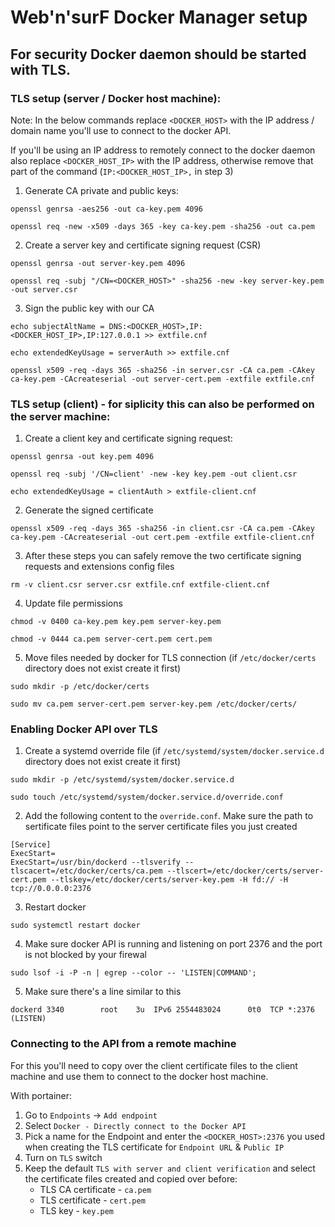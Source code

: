 # Web'n'surF Docker Manager setup

## For security Docker daemon should be started with TLS.

### TLS setup (server / Docker host machine):
Note: In the below commands replace `<DOCKER_HOST>` with the IP address / domain name you'll use to connect to the docker API.

If you'll be using an IP address to remotely connect to the docker daemon also replace `<DOCKER_HOST_IP>` with the IP address, otherwise remove that part of the command (`IP:<DOCKER_HOST_IP>,` in step 3)

1. Generate CA private and public keys:

```console
openssl genrsa -aes256 -out ca-key.pem 4096

openssl req -new -x509 -days 365 -key ca-key.pem -sha256 -out ca.pem
```

2. Create a server key and certificate signing request (CSR)

```console
openssl genrsa -out server-key.pem 4096

openssl req -subj "/CN=<DOCKER_HOST>" -sha256 -new -key server-key.pem -out server.csr
```

3. Sign the public key with our CA

```console
echo subjectAltName = DNS:<DOCKER_HOST>,IP:<DOCKER_HOST_IP>,IP:127.0.0.1 >> extfile.cnf

echo extendedKeyUsage = serverAuth >> extfile.cnf

openssl x509 -req -days 365 -sha256 -in server.csr -CA ca.pem -CAkey ca-key.pem -CAcreateserial -out server-cert.pem -extfile extfile.cnf
```

### TLS setup (client) - for siplicity this can also be performed on the server machine:
1. Create a client key and certificate signing request:

```console
openssl genrsa -out key.pem 4096

openssl req -subj '/CN=client' -new -key key.pem -out client.csr

echo extendedKeyUsage = clientAuth > extfile-client.cnf
```

2. Generate the signed certificate

```console
openssl x509 -req -days 365 -sha256 -in client.csr -CA ca.pem -CAkey ca-key.pem -CAcreateserial -out cert.pem -extfile extfile-client.cnf
```

3. After these steps you can safely remove the two certificate signing requests and extensions config files

```console
rm -v client.csr server.csr extfile.cnf extfile-client.cnf
```

4. Update file permissions
```console
chmod -v 0400 ca-key.pem key.pem server-key.pem

chmod -v 0444 ca.pem server-cert.pem cert.pem
```

5. Move files needed by docker for TLS connection (if `/etc/docker/certs` directory does not exist create it first)
```console
sudo mkdir -p /etc/docker/certs

sudo mv ca.pem server-cert.pem server-key.pem /etc/docker/certs/
```

### Enabling Docker API over TLS

1. Create a systemd override file (if `/etc/systemd/system/docker.service.d` directory does not exist create it first)

```console
sudo mkdir -p /etc/systemd/system/docker.service.d

sudo touch /etc/systemd/system/docker.service.d/override.conf
```

2. Add the following content to the `override.conf`. Make sure the path to sertificate files point to the server certificate files you just created

```console
[Service]
ExecStart=
ExecStart=/usr/bin/dockerd --tlsverify --tlscacert=/etc/docker/certs/ca.pem --tlscert=/etc/docker/certs/server-cert.pem --tlskey=/etc/docker/certs/server-key.pem -H fd:// -H tcp://0.0.0.0:2376
```

3. Restart docker

```console
sudo systemctl restart docker
```

4. Make sure docker API is running and listening on port 2376 and the port is not blocked by your firewal

```console
sudo lsof -i -P -n | egrep --color -- 'LISTEN|COMMAND';
```

5. Make sure there's a line similar to this
```console
dockerd 3340        root    3u  IPv6 2554483024      0t0  TCP *:2376 (LISTEN)
```

### Connecting to the API from a remote machine
For this you'll need to copy over the client certificate files to the client machine and use them to connect to the docker host machine.

With portainer:
1. Go to `Endpoints` -> `Add endpoint`
2. Select `Docker - Directly connect to the Docker API`
3. Pick a name for the Endpoint and enter the `<DOCKER_HOST>:2376` you used when creating the TLS certificate for `Endpoint URL` & `Public IP`
4. Turn on `TLS` switch
5. Keep the default `TLS with server and client verification` and select the certificate files created and copied over before:
    - TLS CA certificate - `ca.pem`
    - TLS certificate - `cert.pem`
    - TLS key - `key.pem`
